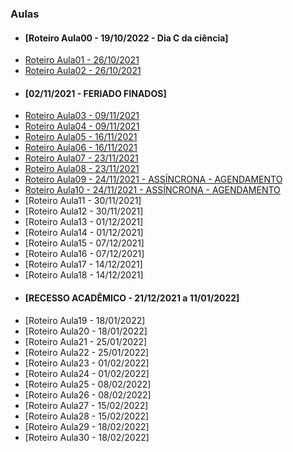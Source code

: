 ### Aulas
- #### [Roteiro Aula00 - 19/10/2022 - Dia C da ciência]
- [Roteiro Aula01 - 26/10/2021](aula01.md)
- [Roteiro Aula02 - 26/10/2021](aula02.md)
- #### [02/11/2021 - FERIADO FINADOS]
- [Roteiro Aula03 - 09/11/2021](aula03.md)
- [Roteiro Aula04 - 09/11/2021](aula04.md)
- [Roteiro Aula05 - 16/11/2021](aula05.md)
- [Roteiro Aula06 - 16/11/2021](aula06.md)
- [Roteiro Aula07 - 23/11/2021](aula07.md)
- [Roteiro Aula08 - 23/11/2021](aula08.md)
- [Roteiro Aula09 - 24/11/2021 - ASSÍNCRONA - AGENDAMENTO](aula09.md)
- [Roteiro Aula10 - 24/11/2021 - ASSÍNCRONA - AGENDAMENTO](aula10.md)
- [Roteiro Aula11 - 30/11/2021]
- [Roteiro Aula12 - 30/11/2021]
- [Roteiro Aula13 - 01/12/2021]
- [Roteiro Aula14 - 01/12/2021]
- [Roteiro Aula15 - 07/12/2021]
- [Roteiro Aula16 - 07/12/2021]
- [Roteiro Aula17 - 14/12/2021]
- [Roteiro Aula18 - 14/12/2021]
- #### [RECESSO ACADÊMICO - 21/12/2021 a 11/01/2022]
- [Roteiro Aula19 - 18/01/2022]
- [Roteiro Aula20 - 18/01/2022]
- [Roteiro Aula21 - 25/01/2022]
- [Roteiro Aula22 - 25/01/2022]
- [Roteiro Aula23 - 01/02/2022]
- [Roteiro Aula24 - 01/02/2022]
- [Roteiro Aula25 - 08/02/2022]
- [Roteiro Aula26 - 08/02/2022]
- [Roteiro Aula27 - 15/02/2022]
- [Roteiro Aula28 - 15/02/2022]
- [Roteiro Aula29 - 18/02/2022]
- [Roteiro Aula30 - 18/02/2022]
